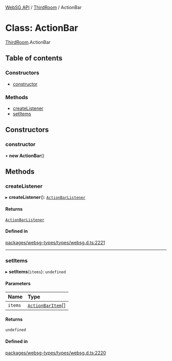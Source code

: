 [WebSG API](../README.md) / [ThirdRoom](../modules/ThirdRoom.md) / ActionBar

# Class: ActionBar

[ThirdRoom](../modules/ThirdRoom.md).ActionBar

## Table of contents

### Constructors

- [constructor](ThirdRoom.ActionBar.md#constructor)

### Methods

- [createListener](ThirdRoom.ActionBar.md#createlistener)
- [setItems](ThirdRoom.ActionBar.md#setitems)

## Constructors

### constructor

• **new ActionBar**()

## Methods

### createListener

▸ **createListener**(): [`ActionBarListener`](ThirdRoom.ActionBarListener.md)

#### Returns

[`ActionBarListener`](ThirdRoom.ActionBarListener.md)

#### Defined in

[packages/websg-types/types/websg.d.ts:2221](https://github.com/thirdroom/thirdroom/blob/fe402010/packages/websg-types/types/websg.d.ts#L2221)

___

### setItems

▸ **setItems**(`items`): `undefined`

#### Parameters

| Name | Type |
| :------ | :------ |
| `items` | [`ActionBarItem`](../interfaces/ThirdRoom.ActionBarItem.md)[] |

#### Returns

`undefined`

#### Defined in

[packages/websg-types/types/websg.d.ts:2220](https://github.com/thirdroom/thirdroom/blob/fe402010/packages/websg-types/types/websg.d.ts#L2220)
